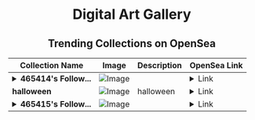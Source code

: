 <div align="center">

# Digital Art Gallery

## Trending Collections on OpenSea

| Collection Name                       | Image                                                                                     | Description                       | OpenSea Link                                                                                          |
|---------------------------------------|-------------------------------------------------------------------------------------------|-----------------------------------|--------------------------------------------------------------------------------------------------------|
| **<details><summary>465414's Follow...</summary>465414's Follower</details>** | ![Image](https://i.seadn.io/s/raw/files/19f9f090920392cc3650cbdf4361755b.png?w=500&auto=format?w=200&auto=format) |  | <details><summary>Link</summary>[465414's Follower](https://opensea.io/collection/465414-s-follower)</details> |
| **halloween** | ![Image](https://i.seadn.io/s/raw/files/5bfa4da363a9d7f622c6c3c040605979.jpg?w=500&auto=format?w=200&auto=format) | halloween  | <details><summary>Link</summary>[halloween](https://opensea.io/collection/halloween-201)</details> |
| **<details><summary>465415's Follow...</summary>465415's Follower</details>** | ![Image](https://i.seadn.io/s/raw/files/19f9f090920392cc3650cbdf4361755b.png?w=500&auto=format?w=200&auto=format) |  | <details><summary>Link</summary>[465415's Follower](https://opensea.io/collection/465415-s-follower)</details> |

</div>